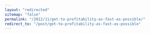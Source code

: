 ```yaml
---
layout: "redirected"
sitemap: "false"
permalink: "/2012/11/get-to-profitability-as-fast-as-possible/"
redirect_to: "/post/get-to-profitability-as-fast-as-possible"
---
```





